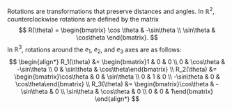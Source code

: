 Rotations are transformations that preserve distances and angles. In $\mathbb{R}^2$, counterclockwise rotations are defined by the matrix 
$$
R(\theta) = \begin{bmatrix} \cos \theta & -\sin\theta \\ \sin\theta & \cos\theta \end{bmatrix}.
$$
 In $\mathbb{R}^3$, rotations around the $e_1$, $e_2$, and $e_3$ axes are as follows: 
$$
\begin{align*} R_1(\theta) &= \begin{bmatrix}1 & 0 & 0 \\ 0 & \cos\theta & -\sin\theta \\ 0 & \sin\theta & \cos\theta\end{bmatrix} \\ R_2(\theta) &= \begin{bmatrix}\cos\theta & 0 & \sin\theta \\ 0 & 1 & 0 \\ -\sin\theta & 0 & \cos\theta\end{bmatrix} \\ R_3(\theta) &= \begin{bmatrix}\cos\theta & -\sin\theta & 0 \\ \sin\theta & \cos\theta & 0 \\ 0 & 0 & 1\end{bmatrix} \end{align*}
$$
